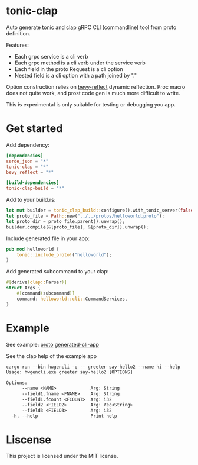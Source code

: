 # tonic-clap
Auto generate [tonic](https://github.com/hyperium/tonic) and [clap](https://github.com/clap-rs/clap) gRPC CLI (commandline) tool from proto definition.

Features:
* Each grpc service is a cli verb
* Each grpc method is a cli verb under the service verb
* Each field in the proto Request is a cli option
* Nested field is a cli option with a path joined by "." 

Option construction relies on [bevy-reflect](https://github.com/bevyengine/bevy/tree/main/crates/bevy_reflect) dynamic reflection. Proc macro does not quite work, and prost code gen is much more difficult to write.

This is experimental is only suitable for testing or debugging you app.

# Get started
Add dependency:
```toml
[dependencies]
serde_json = "*"
tonic-clap = "*"
bevy_reflect = "*"

[build-dependencies]
tonic-clap-build = "*"
```
Add to your build.rs:
```rs
let mut builder = tonic_clap_build::configure().with_tonic_server(false);
let proto_file = Path::new("../../protos/helloworld.proto");
let proto_dir = proto_file.parent().unwrap();
builder.compile(&[proto_file], &[proto_dir]).unwrap();
```
Include generated file in your app:
```rs
pub mod helloworld {
    tonic::include_proto!("helloworld");
}
```
Add generated subcommand to your clap:
```rs
#[derive(clap::Parser)]
struct Args {
    #[command(subcommand)]
    command: helloworld::cli::CommandServices,
}
``` 

# Example
See example:
[proto](protos/helloworld.proto)
[generated-cli-app](./tests/hwgencli/)

See the clap help of the example app
```txt
cargo run --bin hwgencli -q -- greeter say-hello2 --name hi --help
Usage: hwgencli.exe greeter say-hello2 [OPTIONS]

Options:
      --name <NAME>             Arg: String
      --field1.fname <FNAME>    Arg: String
      --field1.fcount <FCOUNT>  Arg: i32
      --field2 <FIELD2>         Arg: Vec<String>
      --field3 <FIELD3>         Arg: i32
  -h, --help                    Print help
```

# Liscense
This project is licensed under the MIT license.